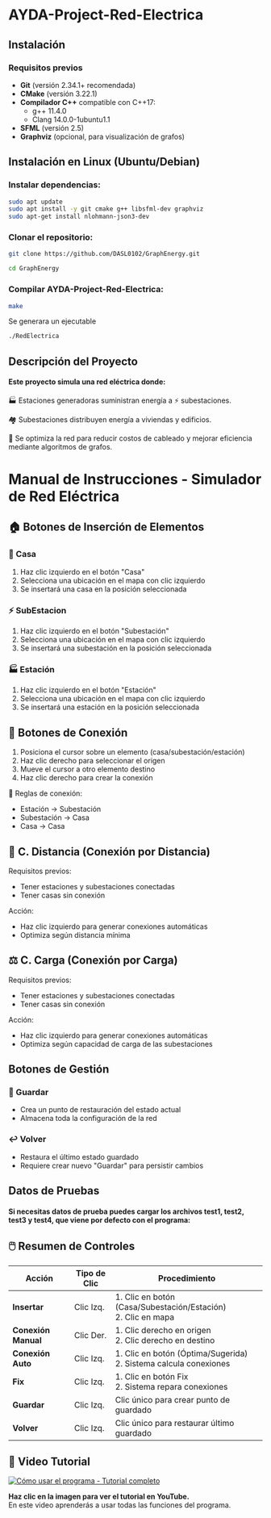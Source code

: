 # AYDA-Project-Red-Electrica



## Instalación

### Requisitos previos

- **Git** (versión 2.34.1+ recomendada)
- **CMake** (versión 3.22.1)
- **Compilador C++** compatible con C++17:
  - g++ 11.4.0
  - Clang 14.0.0-1ubuntu1.1
- **SFML** (versión 2.5)
- **Graphviz** (opcional, para visualización de grafos)

## Instalación en Linux (Ubuntu/Debian)

### Instalar dependencias:

```bash
sudo apt update
sudo apt install -y git cmake g++ libsfml-dev graphviz
sudo apt-get install nlohmann-json3-dev
```

### Clonar el repositorio:
```bash
git clone https://github.com/DASL0102/GraphEnergy.git

cd GraphEnergy
```



### Compilar AYDA-Project-Red-Electrica:

```bash
make
```

Se generara un ejecutable

```bash
./RedElectrica 
```


## Descripción del Proyecto

#### Este proyecto simula una red eléctrica donde:

🏭 Estaciones generadoras suministran energía a ⚡ subestaciones.

🏘️ Subestaciones distribuyen energía a viviendas y edificios.

📏 Se optimiza la red para reducir costos de cableado y mejorar eficiencia mediante algoritmos de grafos.



# Manual de Instrucciones - Simulador de Red Eléctrica

## 🏠 Botones de Inserción de Elementos

### 🏡 Casa

1. Haz clic izquierdo en el botón "Casa"
2. Selecciona una ubicación en el mapa con clic izquierdo
3. Se insertará una casa en la posición seleccionada



### ⚡ SubEstacion

1. Haz clic izquierdo en el botón "Subestación"
2. Selecciona una ubicación en el mapa con clic izquierdo
3. Se insertará una subestación en la posición seleccionada


### 🏭 Estación

1. Haz clic izquierdo en el botón "Estación"
2. Selecciona una ubicación en el mapa con clic izquierdo
3. Se insertará una estación en la posición seleccionada


##  🔌 Botones de Conexión

1. Posiciona el cursor sobre un elemento (casa/subestación/estación)
2. Haz clic derecho para seleccionar el origen
3. Mueve el cursor a otro elemento destino
4. Haz clic derecho para crear la conexión

 📌 Reglas de conexión:
   - Estación → Subestación
   - Subestación → Casa
   - Casa → Casa


## 📏 C. Distancia (Conexión por Distancia)
Requisitos previos:
- Tener estaciones y subestaciones conectadas
- Tener casas sin conexión

Acción:
- Haz clic izquierdo para generar conexiones automáticas
- Optimiza según distancia mínima

## ⚖️ C. Carga (Conexión por Carga)

Requisitos previos:
- Tener estaciones y subestaciones conectadas
- Tener casas sin conexión

Acción:
- Haz clic izquierdo para generar conexiones automáticas
- Optimiza según capacidad de carga de las subestaciones


## Botones de Gestión

### 💾 Guardar
- Crea un punto de restauración del estado actual
- Almacena toda la configuración de la red

### ↩️ Volver
- Restaura el último estado guardado
- Requiere crear nuevo "Guardar" para persistir cambios

## Datos de Pruebas

#### Si necesitas datos de prueba puedes cargar los archivos test1, test2, test3 y test4, que viene por defecto con el programa:




## 🖱️ Resumen de Controles

| Acción           | Tipo de Clic | Procedimiento                              |
|------------------|--------------|--------------------------------------------|
| **Insertar**     | Clic Izq.    | 1. Clic en botón (Casa/Subestación/Estación)<br>2. Clic en mapa |
| **Conexión Manual** | Clic Der.   | 1. Clic derecho en origen<br>2. Clic derecho en destino |
| **Conexión Auto**  | Clic Izq.    | 1. Clic en botón (Óptima/Sugerida)<br>2. Sistema calcula conexiones |
| **Fix**         | Clic Izq.     | 1. Clic en botón Fix<br>2. Sistema repara conexiones |
| **Guardar**     | Clic Izq.     | Clic único para crear punto de guardado     |
| **Volver**      | Clic Izq.     | Clic único para restaurar último guardado  |


## 🎥 Video Tutorial

[![Cómo usar el programa - Tutorial completo](https://img.youtube.com/vi/m8LvUYv171g/0.jpg)](https://www.youtube.com/watch?v=m8LvUYv171g)

**Haz clic en la imagen para ver el tutorial en YouTube.**  
En este video aprenderás a usar todas las funciones del programa.